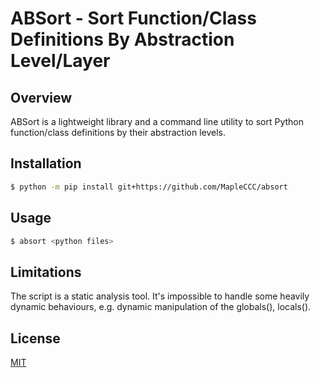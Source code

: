 # ABSort - Sort Function/Class Definitions By Abstraction Level/Layer

<!-- TODO Add GitHub README badges -->

## Overview

ABSort is a lightweight library and a command line utility to sort Python function/class definitions by their abstraction levels.

## Installation

```bash
$ python -m pip install git+https://github.com/MapleCCC/absort
```

## Usage

```bash
$ absort <python files>
```

## Limitations

The script is a static analysis tool. It's impossible to handle some heavily dynamic behaviours, e.g. dynamic manipulation of the globals(), locals().

## License

[MIT](/LICENSE)
